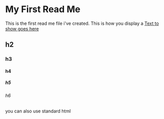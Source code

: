 # My First Read Me

This is the first read me file i've created. 
This is how you display a [Text to show goes here](https://www.wiki.org)

## h2

### h3

#### h4

##### h5

###### h6

you can also use standard html
